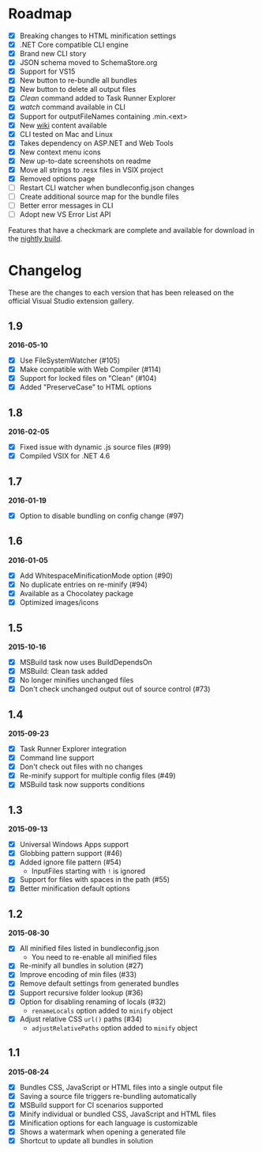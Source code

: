 # Roadmap

- [x] Breaking changes to HTML minification settings
- [x] .NET Core compatible CLI engine
- [x] Brand new CLI story
- [x] JSON schema moved to SchemaStore.org
- [x] Support for VS15
- [x] New button to re-bundle all bundles
- [x] New button to delete all output files
- [x] *Clean* command added to Task Runner Explorer
- [x] *watch* command available in CLI
- [x] Support for outputFileNames containing .min.&lt;ext&gt;
- [x] New [wiki](https://github.com/madskristensen/BundlerMinifier/wiki) content available
- [x] CLI tested on Mac and Linux
- [x] Takes dependency on ASP.NET and Web Tools
- [x] New context menu icons
- [x] New up-to-date screenshots on readme
- [x] Move all strings to .resx files in VSIX project
- [x] Removed options page
- [ ] Restart CLI watcher when bundleconfig.json changes
- [ ] Create additional source map for the bundle files
- [ ] Better error messages in CLI
- [ ] Adopt new VS Error List API

Features that have a checkmark are complete and available for
download in the
[nightly build](http://vsixgallery.com/extension/a0ae318b-4f07-4f71-93cb-f21d3f03c6d3/).

# Changelog

These are the changes to each version that has been released
on the official Visual Studio extension gallery.

## 1.9

**2016-05-10**

- [x] Use FileSystemWatcher (#105)
- [x] Make compatible with Web Compiler (#114)
- [x] Support for locked files on "Clean" (#104)
- [x] Added "PreserveCase" to HTML options

## 1.8

**2016-02-05**

- [x] Fixed issue with dynamic .js source files (#99)
- [x] Compiled VSIX for .NET 4.6

## 1.7

**2016-01-19**

- [x] Option to disable bundling on config change (#97)

## 1.6

**2016-01-05**

- [x] Add WhitespaceMinificationMode option (#90)
- [x] No duplicate entries on re-minify (#94)
- [x] Available as a Chocolatey package
- [x] Optimized images/icons

## 1.5

**2015-10-16**

- [x] MSBuild task now uses BuildDependsOn
- [x] MSBuild: Clean task added
- [x] No longer minifies unchanged files
- [x] Don't check unchanged output out of source control (#73)

## 1.4

**2015-09-23**

- [x] Task Runner Explorer integration
- [x] Command line support
- [x] Don't check out files with no changes
- [x] Re-minify support for multiple config files (#49)
- [x] MSBuild task now supports conditions

## 1.3

**2015-09-13**

- [x] Universal Windows Apps support
- [x] Globbing pattern support (#46)
- [x] Added ignore file pattern (#54)
  - InputFiles starting with `!` is ignored
- [x] Support for files with spaces in the path (#55)
- [x] Better minification default options

## 1.2

**2015-08-30**

- [x] All minified files listed in bundleconfig.json
   - You need to re-enable all minified files
- [x] Re-minify all bundles in solution (#27)
- [x] Improve encoding of min files (#33)
- [x] Remove default settings from generated bundles
- [x] Support recursive folder lookup (#36)
- [x] Option for disabling renaming of locals (#32)
   - `renameLocals` option added to `minify` object
- [x] Adjust relative CSS `url()` paths (#34)
   - `adjustRelativePaths` option added to `minify` object

## 1.1

**2015-08-24**

- [x] Bundles CSS, JavaScript or HTML files into a single output file
- [x] Saving a source file triggers re-bundling automatically
- [x] MSBuild support for CI scenarios supported
- [x] Minify individual or bundled CSS, JavaScript and HTML files
- [x] Minification options for each language is customizable
- [x] Shows a watermark when opening a generated file
- [x] Shortcut to update all bundles in solution
